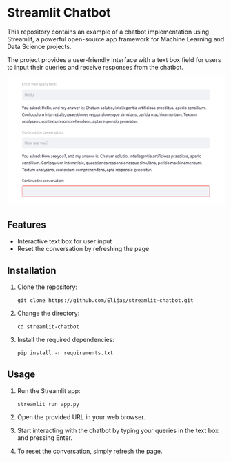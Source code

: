 # Streamlit Chatbot

This repository contains an example of a chatbot implementation using Streamlit, a powerful open-source app framework for Machine Learning and Data Science projects. 

The project provides a user-friendly interface with a text box field for users to input their queries and receive responses from the chatbot.

![Demonstration](docs/screenshot.png)

## Features

- Interactive text box for user input
- Reset the conversation by refreshing the page

## Installation

1. Clone the repository:

   ```
   git clone https://github.com/Elijas/streamlit-chatbot.git
   ```

2. Change the directory:

   ```
   cd streamlit-chatbot
   ```

3. Install the required dependencies:

   ```
   pip install -r requirements.txt
   ```

## Usage

1. Run the Streamlit app:

   ```
   streamlit run app.py
   ```

2. Open the provided URL in your web browser.
3. Start interacting with the chatbot by typing your queries in the text box and pressing Enter.
4. To reset the conversation, simply refresh the page.
